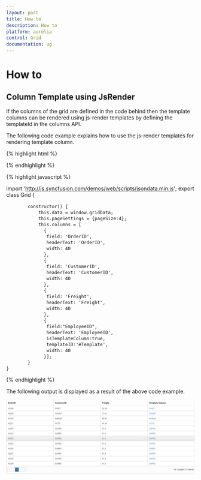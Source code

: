 ```yaml
---
layout: post
title: How to
description: How to
platform: aurelia
control: Grid
documentation: ug
---
```

# How to

## Column Template using JsRender

If the columns of the grid are defined in the code behind then the template columns can be rendered using js-render templates by defining the templateId in the columns API.

The following code example explains how to use the js-render templates for rendering template column.

{% highlight html %}

<template>

   <ej-grid e-data-source.bind="gridData"
            e-allow-paging="true"
            e-page-settings.bind="pageSettings"
            e-columns.bind="columns">
   </ej-grid>
   
   <script id="Template" type="text/x-jsrender"> 
         <a href="https://www.syncfusion.com">{{:CustomerID}}</a> 
   </script>

</template>

{% endhighlight %}

{% highlight javascript %}

import 'http://js.syncfusion.com/demos/web/scripts/jsondata.min.js';
  export class Grid {
    
            constructor() {
			    this.data = window.gridData;
                this.pageSettings = {pageSize:4};
                this.columns = [  
                  {  
                   field: 'OrderID',  
                   headerText: 'OrderID',  
                   width: 40  
                  },
                  {  
                   field: 'CustomerID',  
                   headerText: 'CustomerID',  
                   width: 40  
                  },
                  {  
                   field: 'Freight',  
                   headerText: 'Freight',  
                   width: 40  
                  },
                  {  
                   field:"EmployeeID",  
                   headerText: 'EmployeeID',  
                   isTemplateColumn:true,  
                   templateID:'#Template',  
                   width: 40  
                  }];  
			}
    }
    
{% endhighlight %}


The following output is displayed as a result of the above code example.

![](columns_images/columns_img2.PNG)

